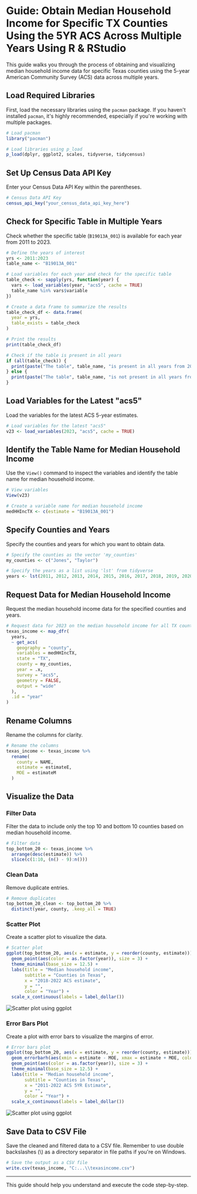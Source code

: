 # Guide: Obtain Median Household Income for Specific TX Counties Using the 5YR ACS Across Multiple Years Using R & RStudio

This guide walks you through the process of obtaining and visualizing median household income data for specific Texas counties using the 5-year American Community Survey (ACS) data across multiple years.

## Load Required Libraries

First, load the necessary libraries using the `pacman` package. If you haven't installed `pacman`, it's highly recommended, especially if you're working with multiple packages.

```r
# Load pacman
library("pacman")

# Load libraries using p_load
p_load(dplyr, ggplot2, scales, tidyverse, tidycensus)
```

## Set Up Census Data API Key

Enter your Census Data API Key within the parentheses.

```r
# Census Data API Key
census_api_key("your_census_data_api_key_here")
```

## Check for Specific Table in Multiple Years

Check whether the specific table (`B19013A_001`) is available for each year from 2011 to 2023.

```r
# Define the years of interest
yrs <- 2011:2023
table_name <- "B19013A_001"

# Load variables for each year and check for the specific table
table_check <- sapply(yrs, function(year) {
  vars <- load_variables(year, "acs5", cache = TRUE)
  table_name %in% vars$variable
})

# Create a data frame to summarize the results
table_check_df <- data.frame(
  year = yrs,
  table_exists = table_check
)

# Print the results
print(table_check_df)

# Check if the table is present in all years
if (all(table_check)) {
  print(paste("The table", table_name, "is present in all years from 2011 to 2023."))
} else {
  print(paste("The table", table_name, "is not present in all years from 2011 to 2023."))
}
```

## Load Variables for the Latest "acs5"

Load the variables for the latest ACS 5-year estimates.

```r
# Load variables for the latest "acs5"
v23 <- load_variables(2023, "acs5", cache = TRUE)
```

## Identify the Table Name for Median Household Income

Use the `View()` command to inspect the variables and identify the table name for median household income.

```r
# View variables
View(v23)

# Create a variable name for median household income
medHHIncTX <- c(estimate = "B19013A_001")
```

## Specify Counties and Years

Specify the counties and years for which you want to obtain data.

```r
# Specify the counties as the vector 'my_counties'
my_counties <- c("Jones", "Taylor")

# Specify the years as a list using 'lst' from tidyverse
years <- lst(2011, 2012, 2013, 2014, 2015, 2016, 2017, 2018, 2019, 2020, 2021, 2022, 2023)
```

## Request Data for Median Household Income

Request the median household income data for the specified counties and years.

```r
# Request data for 2023 on the median household income for all TX counties
texas_income <- map_dfr(
  years,
  ~ get_acs(
    geography = "county",
    variables = medHHIncTX,
    state = "TX",
    county = my_counties,
    year = .x,
    survey = "acs5",
    geometry = FALSE,
    output = "wide"
  ),
  .id = "year"
)
```

## Rename Columns

Rename the columns for clarity.

```r
# Rename the columns
texas_income <- texas_income %>%
  rename(
    county = NAME,
    estimate = estimateE,
    MOE = estimateM
  )
```

## Visualize the Data

### Filter Data

Filter the data to include only the top 10 and bottom 10 counties based on median household income.

```r
# Filter data
top_bottom_20 <- texas_income %>%
  arrange(desc(estimate)) %>%
  slice(c(1:10, (n() - 9):n()))
```

### Clean Data

Remove duplicate entries.

```r
# Remove duplicates
top_bottom_20_clean <- top_bottom_20 %>%
  distinct(year, county, .keep_all = TRUE)
```

### Scatter Plot

Create a scatter plot to visualize the data.

```r
# Scatter plot
ggplot(top_bottom_20, aes(x = estimate, y = reorder(county, estimate))) + 
  geom_point(aes(color = as.factor(year)), size = 3) + 
  theme_minimal(base_size = 12.5) + 
  labs(title = "Median household income", 
       subtitle = "Counties in Texas", 
       x = "2018-2022 ACS estimate", 
       y = "", 
       color = "Year") + 
  scale_x_continuous(labels = label_dollar())
```

![Scatter plot using ggplot](https://github.com/DevTexRanger/MedHHInc/blob/main/ggplot_scatter_plot.png
)

### Error Bars Plot

Create a plot with error bars to visualize the margins of error.

```r
# Error bars plot
ggplot(top_bottom_20, aes(x = estimate, y = reorder(county, estimate))) + 
  geom_errorbarh(aes(xmin = estimate - MOE, xmax = estimate + MOE, color = as.factor(year))) + 
  geom_point(aes(color = as.factor(year)), size = 3) + 
  theme_minimal(base_size = 12.5) + 
  labs(title = "Median household income", 
       subtitle = "Counties in Texas", 
       x = "2011-2022 ACS 5YR Estimate", 
       y = "", 
       color = "Year") + 
  scale_x_continuous(labels = label_dollar())
```

![Scatter plot using ggplot](https://github.com/DevTexRanger/MedHHInc/blob/main/ggplot_error_bars.png
)

## Save Data to CSV File

Save the cleaned and filtered data to a CSV file. Remember to use double backslashes (\\) as a directory separator in file paths if you're on Windows.

```r
# Save the output as a CSV file
write.csv(texas_income, "C:...\\texasincome.csv")
```

---

This guide should help you understand and execute the code step-by-step.
